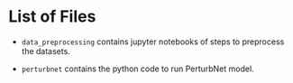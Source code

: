 # List of Files

- `data_preprocessing` contains jupyter notebooks of steps to preprocess the datasets. 

- `perturbnet` contains the python code to run PerturbNet model. 